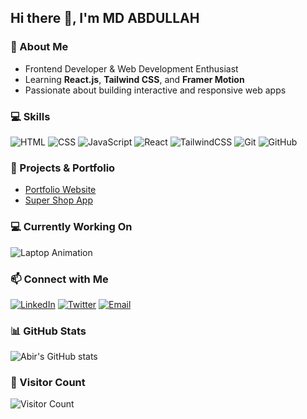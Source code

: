 ## Hi there 👋, I'm MD ABDULLAH

### 🌱 About Me
- Frontend Developer & Web Development Enthusiast
- Learning **React.js**, **Tailwind CSS**, and **Framer Motion**
- Passionate about building interactive and responsive web apps

### 💻 Skills
![HTML](https://img.shields.io/badge/HTML5-E34F26?style=for-the-badge&logo=html5&logoColor=white)
![CSS](https://img.shields.io/badge/CSS3-1572B6?style=for-the-badge&logo=css3&logoColor=white)
![JavaScript](https://img.shields.io/badge/JavaScript-F7DF1E?style=for-the-badge&logo=javascript&logoColor=black)
![React](https://img.shields.io/badge/React-61DAFB?style=for-the-badge&logo=react&logoColor=black)
![TailwindCSS](https://img.shields.io/badge/Tailwind_CSS-06B6D4?style=for-the-badge&logo=tailwind-css&logoColor=white)
![Git](https://img.shields.io/badge/Git-F05032?style=for-the-badge&logo=git&logoColor=white)
![GitHub](https://img.shields.io/badge/GitHub-181717?style=for-the-badge&logo=github&logoColor=white)

### 🚀 Projects & Portfolio
- [Portfolio Website](https://myportfoliojj.netlify.app/)
- [Super Shop App](https://zastandapp.netlify.app)

### 💻 Currently Working On
![Laptop Animation](https://media.giphy.com/media/3o7aD2saalBwwftBIY/giphy.gif)

### 📫 Connect with Me
[![LinkedIn](https://img.shields.io/badge/LinkedIn-0A66C2?style=for-the-badge&logo=linkedin&logoColor=white)](https://www.linkedin.com/in/md-abdullah-4544b217a/)
[![Twitter](https://img.shields.io/badge/Twitter-1DA1F2?style=for-the-badge&logo=twitter&logoColor=white)](https://twitter.com/abirkhan0001)
[![Email](https://img.shields.io/badge/Email-D14836?style=for-the-badge&logo=gmail&logoColor=white)](mailto:amabdullah097@gmail.com)

### 📊 GitHub Stats
![Abir's GitHub stats](https://github-readme-stats.vercel.app/api?username=abirkhan0001&show_icons=true&theme=radical)

### 👀 Visitor Count
![Visitor Count](https://profile-counter.glitch.me/abirkhan0001/count.svg)
